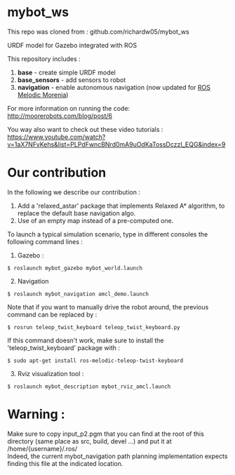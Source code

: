 # mybot_ws
This repo was cloned from : github.com/richardw05/mybot_ws

URDF model for Gazebo integrated with ROS

This repository includes : <br>
1) <strong>base</strong> - create simple URDF model <br>
2) <strong>base_sensors</strong> - add sensors to robot <br>
3) <strong>navigation</strong> - enable autonomous navigation (now updated for [ROS Melodic Morenia](http://wiki.ros.org/melodic))

For more information on running the code:  <br>
http://moorerobots.com/blog/post/6

You way also want to check out these video tutorials : <br>
https://www.youtube.com/watch?v=1aX7NFvKehs&list=PLPdFwncBNrd0mA9uOdKaTossDczzI_EQG&index=9

# Our contribution
In the following we describe our contribution : <br>

1) Add a 'relaxed_astar' package that implements Relaxed A* algorithm, to replace the default base navigation algo.
2) Use of an empty map instead of a pre-computed one.

To launch a typical simulation scenario, type in different consoles the following command lines :
1) Gazebo :
```console
$ roslaunch mybot_gazebo mybot_world.launch 
```
2) Navigation
```console
$ roslaunch mybot_navigation amcl_demo.launch 
```
Note that if you want to manually drive the robot around, the previous command can be replaced by :
```console
$ rosrun teleop_twist_keyboard teleop_twist_keyboard.py 
```
If this command doesn't work, make sure to install the 'teleop_twist_keyboard' package with :
```console
$ sudo apt-get install ros-melodic-teleop-twist-keyboard
```
3) Rviz visualization tool :
```console
$ roslaunch mybot_description mybot_rviz_amcl.launch 
```

# Warning :
Make sure to copy input_p2.pgm that you can find at the root of this directory (same place as src, build, devel ...) and put it at /home/{username}/.ros/ <br>
  Indeed, the current mybot_navigation path planning implementation expects finding this file at the indicated location.
